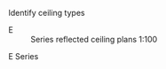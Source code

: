 <span class="transform-to-uppercase">Identify ceiling types</span>

<dl>
<dt class="building-components-dt-block">
<div markdown="1">
E
</div>
</dt>
<dd class="building-components-dd-block">
<div markdown="1">
<span class="transform-to-uppercase">Series reflected ceiling plans <span class="highlight-red">1:100</span></span>
</div>
</dd>
</dl>
E Series